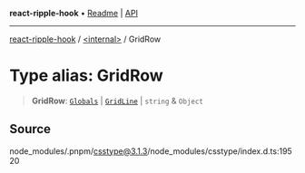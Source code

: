 **react-ripple-hook** • [Readme](../../README.md) \| [API](../../globals.md)

***

[react-ripple-hook](../../README.md) / [\<internal\>](../README.md) / GridRow

# Type alias: GridRow

> **GridRow**: [`Globals`](Globals.md) \| [`GridLine`](GridLine.md) \| `string` & `Object`

## Source

node\_modules/.pnpm/csstype@3.1.3/node\_modules/csstype/index.d.ts:19520
